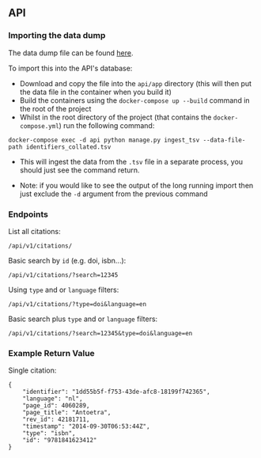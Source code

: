 ## API

### Importing the data dump

The data dump file can be found [here](https://s3.eu-west-2.amazonaws.com/elife-innovation-sprint-datasets/identifiers_collated.tsv).

To import this into the API's database:

- Download and copy the file into the `api/app` directory
(this will then put the data file in the container when you build it)
- Build the containers using the `docker-compose up --build`
command in the root of the project
- Whilst in the root directory of the project (that contains the `docker-compose.yml`)
run the following command:

`docker-compose exec -d api python manage.py ingest_tsv --data-file-path identifiers_collated.tsv`

- This will ingest the data from the `.tsv` file in a separate process,
you should just see the command return.

- Note: if you would like to see the output of the long running import
then just exclude the `-d` argument from the previous command


### Endpoints

List all citations:

`/api/v1/citations/`

Basic search by `id` (e.g. doi, isbn...):

`/api/v1/citations/?search=12345`

Using `type` and or `language` filters:

`/api/v1/citations/?type=doi&language=en`

Basic search plus `type` and or `language` filters:

`/api/v1/citations/?search=12345&type=doi&language=en`


### Example Return Value

Single citation:

```
{
    "identifier": "1dd55b5f-f753-43de-afc8-18199f742365",
    "language": "nl",
    "page_id": 4060289,
    "page_title": "Antoetra",
    "rev_id": 42181711,
    "timestamp": "2014-09-30T06:53:44Z",
    "type": "isbn",
    "id": "9781841623412"
}
```
